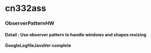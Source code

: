 # cn332ass
### ObserverPatternHW
#### Datail : Use observer pattern to handle windows and shapes resizing
#### GoogleLogfileJavaVer complete
